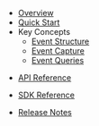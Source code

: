 * [Overview](/content/product_overview)
* [Quick Start](/content/quick_start)
* Key Concepts
    * [Event Structure](/content/concepts/event_structure)
    * [Event Capture](/content/concepts/event_capture)
    * [Event Queries](/content/concepts/event_query)
<!-- api_open -->
* [API Reference](/content/api_reference)
<!-- api_close -->
<!-- sdk_open -->
* [SDK Reference](/content/sdk_reference)
<!-- sdk_close -->
* [Release Notes](/content/release_notes)